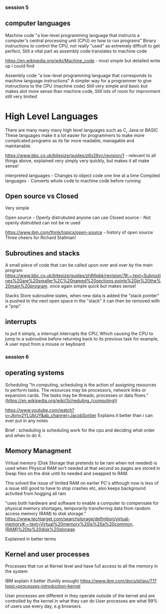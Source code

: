 ### **session 5**

## computer languages

Machine code "a low-level programming language that instructs a computer's central processing unit (CPU) on how to run programs"
Binary instructions to control the CPU, not really "used" as extremely diffcult to get perfect, Still a vital part as assembly code translates to machine code

https://en.wikipedia.org/wiki/Machine_code - most simple but detailed write up i could find 

Assembly code "a low-level programming language that corresponds to machine language instructions"
A simpler way for a programmer to give instructions to the CPU (machine code)
Still very simple and basic but makes alot more sense than machine code, Still lots of room for improvment still very limited

# High Level Languages
There are many many many high level languages such as C, Java or BASIC
These languages make it a lot easier for programmers to make more complicated programs as its far more readable, managable and maintanable.

https://www.bbc.co.uk/bitesize/guides/z6x26yc/revision/1 - relevant to all things above, explained very simply very quickly, but makes it all make sense!

interpreted languages - Changes to object code one line at a time
Compiled languages - Converts whole code to machine code before running

## Open source vs Closed
 Very simple

 Open source - Openly distrubuted anyone can use
 Closed source - Not openly distrubted can not be re used

 https://www.ibm.com/think/topics/open-source - history of open source
 Three cheers for Richard Stallman!

 ## Subroutines and stacks
A small piece of code that can be called upon over and over by the main program
https://www.bbc.co.uk/bitesize/guides/zh66pbk/revision/7#:~:text=Subroutines%20are%20smaller%2C%20named%20sections,points%20in%20the%20main%20program. once again simple quick but makes sense!

Stacks Store subroutine states, when new data is added the "stack pointer" is pushed to the next open space in the "stack" it can then be removed with a "pop" 

## interrupts

to put it simply, a interrupt interrupts the CPU, Which causing the CPU to jump to a subroutine before returning back to its previous task
for example, A user input from a mouse or keyboard 



### **session 6**

## operating systems
Scheduling "In computing, scheduling is the action of assigning resources to perform tasks. The resources may be processors, network links or expansion cards. The tasks may be threads, processes or data flows." (https://en.wikipedia.org/wiki/Scheduling_(computing))

https://www.youtube.com/watch?v=Jkmy2YLUbUY&ab_channel=JacobSorber Explains it better than i can ever put in any notes

Brief : scheduling is scheduling work for the cpu and deciding what order and when to do it.

## Memory Managment

Virtual memory (Disk Storage that pretends to be ram when not needed) is used when Physical RAM isn't needed at that second so pages are stored in Swap files on the disk until its needed and swapped to RAM.

This solved the issue of limited RAM on earlier PC's although now is less of a issue still good to have to stop crashes etc, also keeps background activited from hogging all ram

"uses both hardware and software to enable a computer to compensate for physical memory shortages, temporarily transferring data from random access memory (RAM) to disk storage."  https://www.techtarget.com/searchstorage/definition/virtual-memory#:~:text=Virtual%20memory%20is%20a%20common,(RAM)%20to%20disk%20storage.

Explained in better terms


## Kernel and user processes

Processes that run at Kernel level and have full access to all the memory in the system

IBM explain it better (funilly enough) https://www.ibm.com/docs/pl/aix/7.1?topic=processes-introduction-kernel


User processes are different in they operate outside of the kernel and are controlled by the kernel in what they can do
 User processes are what 99% of users use every day, e.g browsers.

 









